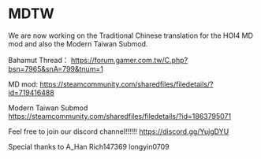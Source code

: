 # MDTW
We are now working on the Traditional Chinese translation for the HOI4 MD mod and also the Modern Taiwan Submod.

Bahamut Thread： https://forum.gamer.com.tw/C.php?bsn=7965&snA=799&tnum=1

MD mod:
https://steamcommunity.com/sharedfiles/filedetails/?id=719416488

Modern Taiwan Submod
https://steamcommunity.com/sharedfiles/filedetails/?id=1863795071

Feel free to join our discord channel!!!!!!
https://discord.gg/YujgDYU

Special thanks to 
A_Han
Rich147369
longyin0709
